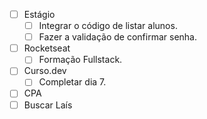 - [ ] Estágio
	- [ ] Integrar o código de listar alunos.
	- [ ] Fazer a validação de confirmar senha.
- [ ] Rocketseat
	- [ ] Formação Fullstack.
- [ ] Curso.dev
	- [ ] Completar dia 7.
- [ ] CPA
- [ ] Buscar Laís